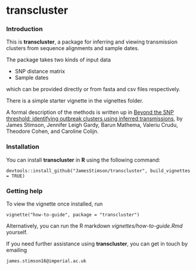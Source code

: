 # **transcluster**

### Introduction

This is **transcluster**, a package for inferring and viewing transmission clusters from sequence alignments and sample dates.

The package takes two kinds of input data

* SNP distance matrix
* Sample dates 

which can be provided directly or from fasta and csv files respectively.

There is a simple starter vignette in the vignettes folder.

A formal description of the methods is written up in [Beyond the SNP threshold: identifying outbreak clusters using inferred transmissions](https://www.biorxiv.org/content/early/2018/05/10/319707), by 
James Stimson, Jennifer Leigh Gardy, Barun Mathema, Valeriu Crudu, Theodore Cohen, and Caroline Colijn.

### Installation

You can install **transcluster** in **R** using the following command:
```{r}
devtools::install_github("JamesStimson/transcluster", build_vignettes = TRUE)
```

### Getting help

To view the vignette once installed, run
```{r}
vignette("how-to-guide", package = "transcluster")
```

Alternatively, you can run the R markdown *vignettes/how-to-guide.Rmd* yourself.

If you need further assistance using **transcluster**, you can get in touch by emailing 
```{r}
james.stimson16@imperial.ac.uk
```
